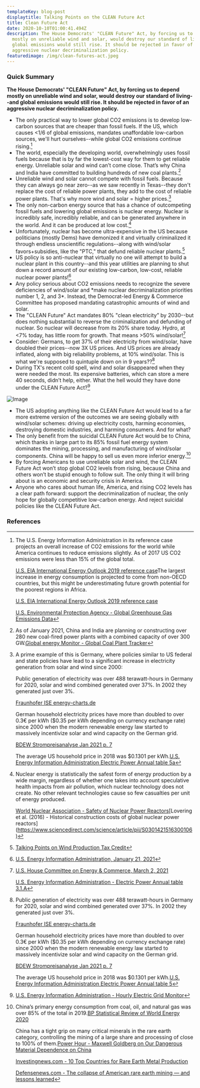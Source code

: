 ```yaml
---
templateKey: blog-post
displaytitle: Talking Points on the CLEAN Future Act
title: Clean Future Act
date: 2020-10-10T01:00:41.494Z
description: The House Democrats' "CLEAN Future" Act, by forcing us to depend
  mostly on unreliable wind and solar, would destroy our standard of living--and
  global emissions would still rise. It should be rejected in favor of an
  aggressive nuclear decriminalization policy.
featuredimage: /img/clean-futures-act.jpeg
---
```

### Quick Summary

**The House Democrats' "CLEAN Future" Act, by forcing us to depend mostly on unreliable wind and solar, would destroy our standard of living--and global emissions would still rise. It should be rejected in favor of an aggressive nuclear decriminalization policy.**

* The only practical way to lower global CO2 emissions is to develop low-carbon sources that are cheaper than fossil fuels. If the US, which causes <1/6 of global emissions, mandates unaffordable low-carbon sources, we'll hurt ourselves--while global CO2 emissions continue rising.[^1]
* The world, especially the developing world, overwhelmingly uses fossil fuels because that is by far the lowest-cost way for them to get reliable energy. Unreliable solar and wind can’t come close. That’s why China and India have committed to building hundreds of new coal plants.[^2]
* Unreliable wind and solar cannot compete with fossil fuels. Because they can always go near zero--as we saw recently in Texas--they don't replace the cost of reliable power plants, they add to the cost of reliable power plants. That's why more wind and solar = higher prices.[^3]
* The only non-carbon energy source that has a chance of outcompeting fossil fuels and lowering global emissions is nuclear energy. Nuclear is incredibly safe, incredibly reliable, and can be generated anywhere in the world. And it can be produced at low cost.[^4]
* Unfortunately, nuclear has become ultra-expensive in the US because politicians (mostly Dems) have demonized it and virtually criminalized it through endless unscientific regulations--along with wind/solar favors+subsidies, like the "PTC," that defund reliable nuclear plants.[^5]
* US policy is so anti-nuclear that virtually no one will attempt to build a nuclear plant in this country--and this year utilities are planning to shut down a record amount of our existing low-carbon, low-cost, reliable nuclear power plants![^6]
* Any policy serious about CO2 emissions needs to recognize the severe deficiencies of wind/solar and \*make nuclear decriminalization priorities number 1, 2, and 3\*. Instead, the Democrat-led Energy & Commerce Committee has proposed mandating catastrophic amounts of wind and solar.
* The "CLEAN Future" Act mandates 80% "clean electricity” by 2030--but does nothing substantial to reverse the criminalization and defunding of nuclear. So nuclear will decrease from its 20% share today. Hydro, at <7% today, has little room for growth. That means >50% wind/solar![^7]
* Consider: Germans, to get 37% of their electricity from wind/solar, have doubled their prices--now 3X US prices. And US prices are already inflated, along with big reliability problems, at 10% wind/solar. This is what we're supposed to quintuple down on in 9 years??[^8]
* During TX's recent cold spell, wind and solar disappeared when they were needed the most. Its expensive batteries, which can store a mere 40 seconds, didn’t help, either. What the hell would they have done under the CLEAN Future Act?[^9]

![Image](/img/clean-future-act-chart.jpeg)

* The US adopting anything like the CLEAN Future Act would lead to a far more extreme version of the outcomes we are seeing globally with wind/solar schemes: driving up electricity costs, harming economies, destroying domestic industries, and harming consumers. And for what?
* The only benefit from the suicidal CLEAN Future Act would be to China, which thanks in large part to its 85% fossil fuel energy system dominates the mining, processing, and manufacturing of wind/solar components. China will be happy to sell us even more inferior energy.[^10]
* By forcing Americans to use unreliable solar and wind, the CLEAN Future Act won’t stop global CO2 levels from rising, because China and others won’t be stupid enough to follow suit. The only thing it will bring about is an economic and security crisis in America.
* Anyone who cares about human life, America, and rising CO2 levels has a clear path forward: support the decriminalization of nuclear, the only hope for globally competitive low-carbon energy. And reject suicidal policies like the CLEAN Future Act.

### References

[^1]:

    The U.S. Energy Information Administration in its reference case projects an overall increase of CO2 emissions for the world while America continues to reduce emissions slightly. As of 2017 US CO2 emissions were less than 15% of the global total.

    [U.S. EIA International Energy Outlook 2019 reference case](https://www.eia.gov/outlooks/aeo/data/browser/#/?id=10-IEO2019&region=0-0&cases=Reference&start=2010&end=2050&f=A&linechart=~Reference-d080819.3-10-IEO2019~Reference-d080819.26-10-IEO2019&ctype=linechart&sourcekey=0)The largest increase in energy consumption is projected to come from non-OECD countries, but this might be underestimating future growth potential for the poorest regions in Africa.

    [U.S. EIA International Energy Outlook 2019 reference case](https://www.eia.gov/outlooks/aeo/data/browser/#/?id=1-IEO2019&region=0-0&cases=Reference&start=2010&end=2050&f=A&linechart=~Reference-d080819.25-1-IEO2019~Reference-d080819.26-1-IEO2019~Reference-d080819.3-1-IEO2019&ctype=linechart&sourcekey=0)

    [U.S. Environmental Protection Agency - Global Greenhouse Gas Emissions Data](https://www.epa.gov/ghgemissions/global-greenhouse-gas-emissions-data)

[^2]: As of January 2021, China and India are planning or constructing over 280 new coal-fired power plants with a combined capacity of over 300 GW.[Global energy Monitor - Global Coal Plant Tracker](https://globalenergymonitor.org/projects/global-coal-plant-tracker/summary-data/)

[^3]:
    A prime example of this is Germany, where policies similar to US federal and state policies have lead to a significant increase in electricity generation from solar and wind since 2000:

    Public generation of electricity was over 488 terawatt-hours in Germany for 2020, solar and wind combined generated over 37%. In 2002 they generated just over 3%.

    [Fraunhofer ISE energy-charts.de](https://energy-charts.info/charts/energy_pie/chart.htm?l=en&c=DE&year=2020)

    German household electricity prices have more than doubled to over 0.3€ per kWh ($0.35 per kWh depending on currency exchange rate) since 2000 when the modern renewable energy law started to massively incentivize solar and wind capacity on the German grid.

    [BDEW Strompreisanalyse Jan 2021 p. 7](https://www.bdew.de/service/daten-und-grafiken/bdew-strompreisanalyse/)

    The average US household price in 2018 was $0.1301 per kWh.[U.S. Energy Information Administration Electric Power Annual table 5a](https://www.eia.gov/electricity/sales_revenue_price/pdf/table5_a.pdf)

[^4]:

    Nuclear energy is statistically the safest form of energy production by a wide margin, regardless of whether one takes into account speculative health impacts from air pollution, which nuclear technology does not create. No other relevant technologies cause so few casualties per unit of energy produced.

    [World Nuclear Association - Safety of Nuclear Power Reactors](https://www.world-nuclear.org/information-library/safety-and-security/safety-of-plants/safety-of-nuclear-power-reactors.aspx)\[Lovering et al. (2016) - Historical construction costs of global nuclear power reactors](https://www.sciencedirect.com/science/article/pii/S0301421516300106)

[^5]: [Talking Points on Wind Production Tax Credit](https://energytalkingpoints.com/wind-production-tax-credit/)

[^6]: [U.S. Energy Information Administration, January 21, 2021](https://www.eia.gov/todayinenergy/detail.php?id=46436)

[^7]:

    [U.S. House Committee on Energy & Commerce, March 2, 2021](https://energycommerce.house.gov/newsroom/press-releases/ec-leaders-introduce-the-clean-future-act-comprehensive-legislation-to)

    [U.S. Energy Information Administration - Electric Power Annual table 3.1.A](https://www.eia.gov/electricity/annual/html/epa_03_01_a.html)

[^8]:

    Public generation of electricity was over 488 terawatt-hours in Germany for 2020, solar and wind combined generated over 37%. In 2002 they generated just over 3%.

    [Fraunhofer ISE energy-charts.de](https://energy-charts.info/charts/energy_pie/chart.htm?l=en&c=DE&year=2020)

    German household electricity prices have more than doubled to over 0.3€ per kWh ($0.35 per kWh depending on currency exchange rate) since 2000 when the modern renewable energy law started to massively incentivize solar and wind capacity on the German grid.

    [BDEW Strompreisanalyse Jan 2021 p. 7](https://www.bdew.de/service/daten-und-grafiken/bdew-strompreisanalyse/)

    The average US household price in 2018 was $0.1301 per kWh.[U.S. Energy Information Administration Electric Power Annual table 5](https://www.eia.gov/electricity/sales_revenue_price/pdf/table5_a.pdf)

[^9]: [U.S. Energy Information Administration - Hourly Electric Grid Monitor](https://www.eia.gov/beta/electricity/gridmonitor/dashboard/electric_overview/balancing_authority/ERCO)

[^10]:

    China’s primary energy consumption from coal, oil, and natural gas was over 85% of the total in 2019.[BP Statistical Review of World Energy 2020](https://www.bp.com/en/global/corporate/energy-economics/statistical-review-of-world-energy.html)

    China has a tight grip on many critical minerals in the rare earth category, controlling the mining of a large share and processing of close to 100% of them.[Power Hour - Maxwell Goldberg on Our Dangerous Material Dependence on China](https://youtu.be/xsViTP-9IcY)

    [Investingnews.com - 10 Top Countries for Rare Earth Metal Production](https://investingnews.com/daily/resource-investing/critical-metals-investing/rare-earth-investing/rare-earth-producing-countries/)

    [Defensenews.com - The collapse of American rare earth mining — and lessons learned](https://www.defensenews.com/opinion/commentary/2019/11/12/the-collapse-of-american-rare-earth-mining-and-lessons-learned/)